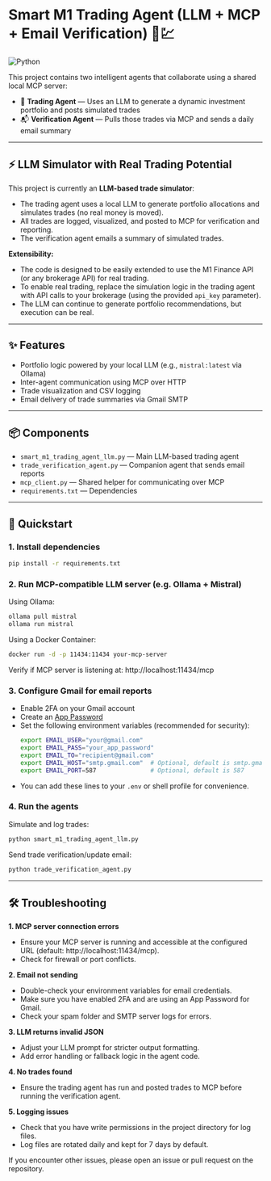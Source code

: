 # Smart M1 Trading Agent (LLM + MCP + Email Verification) 🧠💹  
![Python](https://img.shields.io/badge/python-3.8%2B-blue) 

This project contains two intelligent agents that collaborate using a shared local MCP server:

- 🤖 **Trading Agent** — Uses an LLM to generate a dynamic investment portfolio and posts simulated trades
- 📬 **Verification Agent** — Pulls those trades via MCP and sends a daily email summary

---

## ⚡️ LLM Simulator with Real Trading Potential

This project is currently an **LLM-based trade simulator**:
- The trading agent uses a local LLM to generate portfolio allocations and simulates trades (no real money is moved).
- All trades are logged, visualized, and posted to MCP for verification and reporting.
- The verification agent emails a summary of simulated trades.

**Extensibility:**
- The code is designed to be easily extended to use the M1 Finance API (or any brokerage API) for real trading.
- To enable real trading, replace the simulation logic in the trading agent with API calls to your brokerage (using the provided `api_key` parameter).
- The LLM can continue to generate portfolio recommendations, but execution can be real.

---

## ✨ Features

- Portfolio logic powered by your local LLM (e.g., `mistral:latest` via Ollama)
- Inter-agent communication using MCP over HTTP
- Trade visualization and CSV logging
- Email delivery of trade summaries via Gmail SMTP

---

## 📦 Components

- `smart_m1_trading_agent_llm.py` — Main LLM-based trading agent
- `trade_verification_agent.py` — Companion agent that sends email reports
- `mcp_client.py` — Shared helper for communicating over MCP
- `requirements.txt` — Dependencies

---

## 🚀 Quickstart

### 1. Install dependencies

```bash
pip install -r requirements.txt
```

### 2. Run MCP-compatible LLM server (e.g. Ollama + Mistral)

Using Ollama: 
```bash
ollama pull mistral
ollama run mistral
```
Using a Docker Container:
```bash
docker run -d -p 11434:11434 your-mcp-server
```
Verify if MCP server is listening at: http://localhost:11434/mcp

### 3. Configure Gmail for email reports

- Enable 2FA on your Gmail account
- Create an [App Password](https://support.google.com/accounts/answer/185833)
- Set the following environment variables (recommended for security):
    ```bash
    export EMAIL_USER="your@gmail.com"
    export EMAIL_PASS="your_app_password"
    export EMAIL_TO="recipient@gmail.com"
    export EMAIL_HOST="smtp.gmail.com"  # Optional, default is smtp.gmail.com
    export EMAIL_PORT=587               # Optional, default is 587
    ```
- You can add these lines to your `.env` or shell profile for convenience.

### 4. Run the agents

Simulate and log trades:
```bash
python smart_m1_trading_agent_llm.py
```
Send trade verification/update email:
```bash
python trade_verification_agent.py
```

---

## 🛠 Troubleshooting

**1. MCP server connection errors**
- Ensure your MCP server is running and accessible at the configured URL (default: http://localhost:11434/mcp).
- Check for firewall or port conflicts.

**2. Email not sending**
- Double-check your environment variables for email credentials.
- Make sure you have enabled 2FA and are using an App Password for Gmail.
- Check your spam folder and SMTP server logs for errors.

**3. LLM returns invalid JSON**
- Adjust your LLM prompt for stricter output formatting.
- Add error handling or fallback logic in the agent code.

**4. No trades found**
- Ensure the trading agent has run and posted trades to MCP before running the verification agent.

**5. Logging issues**
- Check that you have write permissions in the project directory for log files.
- Log files are rotated daily and kept for 7 days by default.

If you encounter other issues, please open an issue or pull request on the repository.